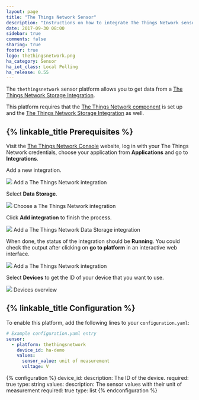 ```yaml
---
layout: page
title: "The Things Network Sensor"
description: "Instructions on how to integrate The Things Network sensors into Home Assistant."
date: 2017-09-30 08:00
sidebar: true
comments: false
sharing: true
footer: true
logo: thethingsnetwork.png
ha_category: Sensor
ha_iot_class: Local Polling
ha_release: 0.55
---
```


The `thethingsnetwork` sensor platform allows you to get data from a [The Things Network Storage Integration](https://www.thethingsnetwork.org/docs/applications/storage/).

This platform requires that the [The Things Network component](/components/thethingsnetwork/) is set up and the [The Things Network Storage Integration](https://www.thethingsnetwork.org/docs/applications/storage/) as well.

## {% linkable_title Prerequisites %}

Visit the [The Things Network Console](https://console.thethingsnetwork.org/) website, log in with your The Things Network credentials, choose your application from **Applications** and go to **Integrations**.

Add a new integration.

<p class='img'>
<img src='/images/components/thethingsnetwork/add_integration.png' />
Add a The Things Network integration
</p>

Select **Data Storage**.

<p class='img'>
<img src='/images/components/thethingsnetwork/choose_integration.png' />
Choose a The Things Network integration
</p>

Click **Add integration** to finish the process.

<p class='img'>
<img src='/images/components/thethingsnetwork/confirm_integration.png' />
Add a The Things Network Data Storage integration
</p>

When done, the status of the integration should be **Running**. You could check the output after clicking on **go to platform** in an interactive web interface.

<p class='img'>
<img src='/images/components/thethingsnetwork/storage_integration.png' />
Add a The Things Network integration
</p>

Select **Devices** to get the ID of your device that you want to use.

<p class='img'>
<img src='/images/components/thethingsnetwork/devices.png' />
Devices overview
</p>

## {% linkable_title Configuration %}

To enable this platform, add the following lines to your `configuration.yaml`:

```yaml
# Example configuration.yaml entry
sensor:
  - platform: thethingsnetwork
    device_id: ha-demo
    values:
      sensor_value: unit of measurement
      voltage: V
```

{% configuration %}
  device_id:
    description: The ID of the device.
    required: true
    type: string
  values:
    description: The sensor values with their unit of measurement
    required: true
    type: list
{% endconfiguration %}
